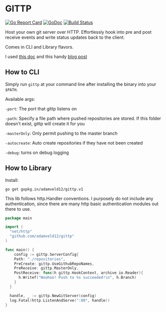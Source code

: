 # GITTP

[![Go Report Card](https://goreportcard.com/badge/github.com/adamveld12/gittp)](https://goreportcard.com/report/github.com/adamveld12/gittp)
[![GoDoc](https://godoc.org/github.com/adamveld12/gittp?status.svg)](http://godoc.org/github.com/adamveld12/gittp)
[![Build Status](https://semaphoreci.com/api/v1/adamveld12/gittp/branches/master/badge.svg)](https://semaphoreci.com/adamveld12/gittp)

Host your own git server over HTTP. Effortlessly hook into pre and post receive events and write status updates back to the client.

Comes in CLI and Library flavors.

I used [this doc](https://www.kernel.org/pub/software/scm/git/docs/technical/http-protocol.html) and this handy [blog post](http://www.michaelfcollins3.me/blog/2012/05/18/implementing-a-git-http-server.html)


## How to CLI

Simply run `gittp` at your command line after installing the binary into your `$PATH`.

Available args:

`-port`: The port that gittp listens on

`-path`: Specify a file path where pushed repositories are stored. If this folder doesn't exist, gittp will create it for you

`-masterOnly`: Only permit pushing to the master branch

`-autocreate`: Auto create repositories if they have not been created

`-debug`: turns on debug logging

## How to Library

Install:
```
go get gopkg.in/adamveld12/gittp.v1
```

This lib follows http.Handler conventions. I purposely do not include any authentication, since there are many http basic authentication modules out there to use.


```go
package main

import (
  "net/http"
  "github.com/adamveld12/gittp"
)

func main() {
	config := gittp.ServerConfig{
    Path: "./repositories",
    PreCreate: gittp.UseGithubRepoNames,
    PreReceive: gittp.MasterOnly,
    PostReceive: func(h gittp.HookContext, archive io.Reader){
      h.Writef("Woohoo! Push to %s succeeded!\n", h.Branch)
    }
  }

  handle, _ := gittp.NewGitServer(config)
  log.Fatal(http.ListenAndServe(":80", handle))
}
```

